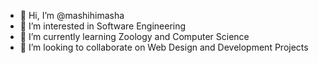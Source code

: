 - 👋 Hi, I’m @mashihimasha
- 👀 I’m interested in Software Engineering
- 🌱 I’m currently learning Zoology and Computer Science
- 💞️ I’m looking to collaborate on Web Design and Development Projects

<!---
mashihimasha/mashihimasha is a ✨ special ✨ repository because its `README.md` (this file) appears on your GitHub profile.
You can click the Preview link to take a look at your changes.
--->
